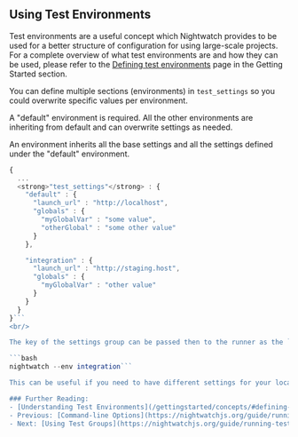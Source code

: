## Using Test Environments

Test environments are a useful concept which Nightwatch provides to be used for a better structure of configuration for using large-scale projects. For a complete overview of what test environments are and how they can be used, please refer to the [Defining test environments](https://v2.nightwatchjs.org/guide/using-nightwatch/concepts.html#defining-test-environments) page in the Getting Started section.

You can define multiple sections (environments) in `test_settings` so you could overwrite specific values per environment.
<p class="alert alert-info">A "default" environment is required. All the other environments are inheriting from default and can overwrite settings as needed.</p>

An environment inherits all the base settings and all the settings defined under the "default" environment.

```js
{
  ...
  <strong>"test_settings"</strong> : {
    "default" : {
      "launch_url" : "http://localhost",
      "globals" : {
        "myGlobalVar" : "some value",
        "otherGlobal" : "some other value"
      }
    },

    "integration" : {
      "launch_url" : "http://staging.host",
      "globals" : {
        "myGlobalVar" : "other value"
      }
    }
  }
}```
<br/>

The key of the settings group can be passed then to the runner as the `--env` argument to use the specified settings, like so:

```bash
nightwatch --env integration```

This can be useful if you need to have different settings for your local machine and the Continuous Integration server.

### Further Reading:
- [Understanding Test Environments](/gettingstarted/concepts/#defining-test-environments)
- Previous: [Command-line Options](https://nightwatchjs.org/guide/running-tests/command-line-options.html)
- Next: [Using Test Groups](https://nightwatchjs.org/guide/running-tests/test-groups.html)
